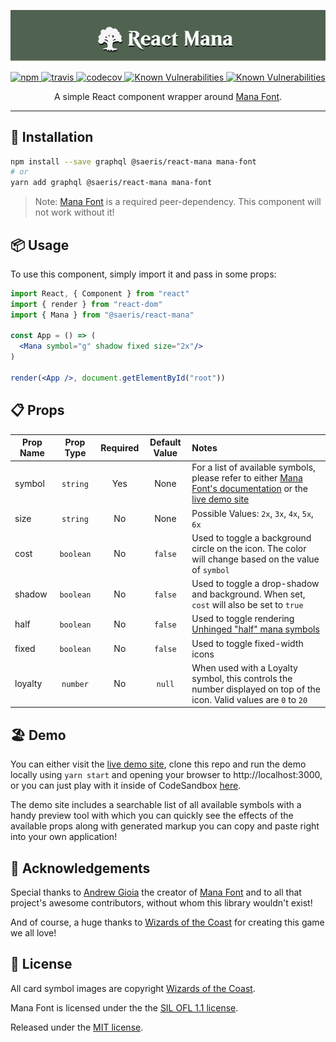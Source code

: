 <p align="center">
  <img alt="React Mana" src="https://raw.githubusercontent.com/Saeris/react-mana/master/resources/header.png" style="max-width:100%;"/>
</p>
<p align="center">
  <a href="https://www.npmjs.org/package/@saeris/react-mana">
    <img src="https://img.shields.io/npm/v/@saeris/react-mana.svg?style=flat" alt="npm">
  </a>
  <a href="https://travis-ci.org/Saeris/react-mana">
    <img src="https://travis-ci.org/Saeris/react-mana.svg?branch=master" alt="travis">
  </a>
  <a href="https://codecov.io/gh/Saeris/react-mana">
    <img src="https://codecov.io/gh/Saeris/react-mana/branch/master/graph/badge.svg" alt="codecov"/>
  </a>
  <a href="https://snyk.io/test/github/Saeris/react-mana?targetFile=package.json">
    <img src="https://snyk.io/test/github/Saeris/react-mana/badge.svg?targetFile=package.json" alt="Known Vulnerabilities">
  </a>
  <a href="https://greenkeeper.io/">
    <img src="https://badges.greenkeeper.io/Saeris/react-mana.svg" alt="Known Vulnerabilities" alt="greenkeeper">
  </a>
</p>
<p align="center">A simple React component wrapper around <a href="https://github.com/andrewgioia/Mana">Mana Font</a>.</p>

---

## 🔧 Installation

```bash
npm install --save graphql @saeris/react-mana mana-font
# or
yarn add graphql @saeris/react-mana mana-font
```

> Note: [Mana Font](https://github.com/andrewgioia/Mana) is a required peer-dependency. This component will not work without it!

## 📦 Usage

To use this component, simply import it and pass in some props:

```jsx
import React, { Component } from "react"
import { render } from "react-dom"
import { Mana } from "@saeris/react-mana"

const App = () => (
  <Mana symbol="g" shadow fixed size="2x"/>
)

render(<App />, document.getElementById("root"))
```

## 📋 Props

Prop Name | Prop Type | Required | Default Value | Notes
----------|:---------:|:--------:|:-------------:|:-----
symbol    | `string`  | Yes      | None          | For a list of available symbols, please refer to either [Mana Font's documentation](https://andrewgioia.github.io/Mana/icons.html) or the [live demo site](https://react-mana.saeris.io)
size      | `string`  | No       | None          | Possible Values: `2x`, `3x`, `4x`, `5x`, `6x`
cost      | `boolean` | No       | `false`       | Used to toggle a background circle on the icon. The color will change based on the value of `symbol`
shadow    | `boolean` | No       | `false`       | Used to toggle a drop-shadow and background. When set, `cost` will also be set to `true`
half      | `boolean` | No       | `false`       | Used to toggle rendering [Unhinged  "half" mana symbols](https://mtg.gamepedia.com/Unhinged#Unhinged_mana_symbols)
fixed     | `boolean` | No       | `false`       | Used to toggle fixed-width icons
loyalty   | `number`  | No       | `null`        | When used with a Loyalty symbol, this controls the number displayed on top of the icon. Valid values are `0` to `20`


## 🏖️ Demo

You can either visit the [live demo site](https://react-mana.saeris.io), clone this repo and run the demo locally using `yarn start` and opening your browser to http://localhost:3000, or you can just play with it inside of CodeSandbox [here](https://codesandbox.io/s/github/Saeris/react-mana/tree/master/demo).

The demo site includes a searchable list of all available symbols with a handy preview tool with which you can quickly see the effects of the available props along with generated markup you can copy and paste right into your own application!

## 📣 Acknowledgements

Special thanks to [Andrew Gioia](https://github.com/andrewgioia) the creator of [Mana Font](https://github.com/andrewgioia/Mana) and to all that project's awesome contributors, without whom this library wouldn't exist!

And of course, a huge thanks to [Wizards of the Coast](http://magicthegathering.com) for creating this game we all love!

## 🥂 License

All card symbol images are copyright [Wizards of the Coast](http://magicthegathering.com).

Mana Font is licensed under the the [SIL OFL 1.1 license](http://scripts.sil.org/OFL).

Released under the [MIT license](https://github.com/Saeris/graphql-scalars/blob/master/LICENSE.md).

